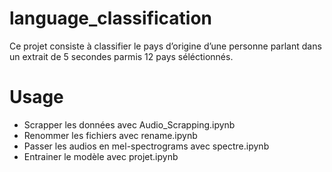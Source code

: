 # language_classification
Ce projet consiste à classifier le pays d’origine d’une personne parlant dans un extrait de 5 secondes parmis 12 pays séléctionnés. 

# Usage
- Scrapper les données avec Audio_Scrapping.ipynb
- Renommer les fichiers avec rename.ipynb
- Passer les audios en mel-spectrograms avec spectre.ipynb
- Entrainer le modèle avec projet.ipynb
